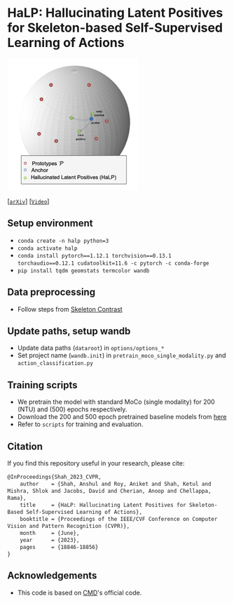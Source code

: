 # HaLP: Hallucinating Latent Positives for Skeleton-based Self-Supervised Learning of Actions 
<!-- ![](teaser.png) -->
<img src="teaser.png" alt="drawing" width="300"/>

[[`arXiv`](https://arxiv.org/abs/2304.00387)] [[`Video`](https://www.youtube.com/watch?v=O5pFnUmRciQ)]

## Setup environment
- `conda create -n halp python=3`
- `conda activate halp`
- `conda install pytorch==1.12.1 torchvision==0.13.1 torchaudio==0.12.1 cudatoolkit=11.6 -c pytorch -c conda-forge`
- `pip install tqdm geomstats termcolor wandb`

## Data preprocessing
- Follow steps from [Skeleton Contrast](https://github.com/fmthoker/skeleton-contrast)

## Update paths, setup wandb
- Update data paths (`dataroot`) in `options/options_*` 
- Set project name (`wandb.init`) in `pretrain_moco_single_modality.py` and `action_classification.py`

## Training scripts
- We pretrain the model with standard MoCo (single modality) for 200 (NTU) and (500) epochs respectively. 
- Download the 200 and 500 epoch pretrained baseline models from [here](https://www.cis.jhu.edu/~ashah/HaLP/baseline_checkpoints/)
- Refer to `scripts` for training and evaluation.

## Citation
If you find this repository useful in your research, please cite:
```
@InProceedings{Shah_2023_CVPR,
    author    = {Shah, Anshul and Roy, Aniket and Shah, Ketul and Mishra, Shlok and Jacobs, David and Cherian, Anoop and Chellappa, Rama},
    title     = {HaLP: Hallucinating Latent Positives for Skeleton-Based Self-Supervised Learning of Actions},
    booktitle = {Proceedings of the IEEE/CVF Conference on Computer Vision and Pattern Recognition (CVPR)},
    month     = {June},
    year      = {2023},
    pages     = {18846-18856}
}
```

## Acknowledgements
- This code is based on [CMD](https://github.com/maoyunyao/CMD)'s official code. 

